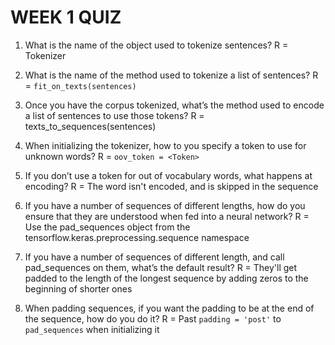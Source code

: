# WEEK 1 QUIZ

1. What is the name of the object used to tokenize sentences?
R = Tokenizer

2. What is the name of the method used to tokenize a list of sentences?
R = `fit_on_texts(sentences)`

3. Once you have the corpus tokenized, what’s the method used to encode a list of sentences to use those tokens?
R = texts_to_sequences(sentences)

4. When initializing the tokenizer, how to you specify a token to use for unknown words?
R = `oov_token = <Token>`

5. If you don’t use a token for out of vocabulary words, what happens at encoding?
R = The word isn't encoded, and is skipped in the sequence

6. If you have a number of sequences of different lengths, how do you ensure that they are understood when fed into a neural network?
R = Use the pad_sequences object from the tensorflow.keras.preprocessing.sequence namespace

7. If you have a number of sequences of different length, and call pad_sequences on them, what’s the default result?
R = They'll get padded to the length of the longest sequence by adding zeros to the beginning of shorter ones

8. When padding sequences, if you want the padding to be at the end of the sequence, how do you do it?
R = Past `padding = 'post'` to `pad_sequences` when initializing it